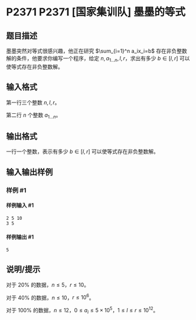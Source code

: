 # P2371 P2371 [国家集训队] 墨墨的等式

## 题目描述

墨墨突然对等式很感兴趣，他正在研究 $\sum_{i=1}^n a_ix_i=b$ 存在非负整数解的条件，他要求你编写一个程序，给定 $n, a_{1\dots n}, l, r$，求出有多少 $b\in[l,r]$ 可以使等式存在非负整数解。

## 输入格式

第一行三个整数 $n,l,r$。

第二行 $n$ 个整数 $a_{1\dots n}$。


## 输出格式

一行一个整数，表示有多少 $b\in[l,r]$ 可以使等式存在非负整数解。


## 输入输出样例

### 样例 #1

#### 样例输入 #1

```
2 5 10
3 5
```

#### 样例输出 #1

```
5
```

## 说明/提示

对于 $20\%$ 的数据，$n \le 5$，$r \le 10$。

对于 $40\%$ 的数据，$n \le 10$，$r \le 10^6$。

对于 $100\%$ 的数据，$n \le 12$，$0 \le a_i \le 5\times 10^5$，$1 \le l \le r \le 10^{12}$。

